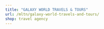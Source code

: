 ```yaml
---
title: "GALAXY WORLD TRAVELS & TOURS"
url: /mltn/galaxy-world-travels-and-tours/
shop: travel agency
---
```

